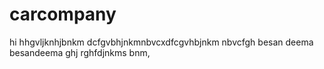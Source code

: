 
# carcompany
hi
hhgvljknhjbnkm
dcfgvbhjnkmnbvcxdfcgvhbjnkm nbvcfgh
besan
deema
besandeema
ghj
rghfdjnkms
bnm,
